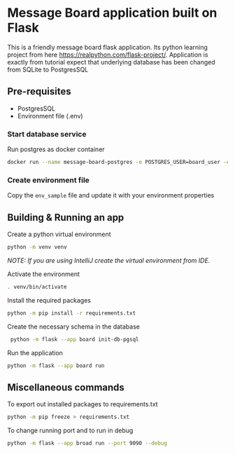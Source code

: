 # Message Board application built on Flask

This is a friendly message board flask application. Its python learning project from here https://realpython.com/flask-project/.
Application is exactly from tutorial expect that underlying database has been changed from SQLite to PostgresSQL

## Pre-requisites

- PostgresSQL  
- Environment file (.env)

### Start database service

Run postgres as docker container
````bash
docker run --name message-board-postgres -e POSTGRES_USER=board_user -e POSTGRES_DB=board -e POSTGRES_PASSWORD=secret! -p 5432:5432 -d postgres
````
### Create environment file 

Copy the `env_sample` file and update it with your environment properties


## Building & Running an app

Create a python virtual environment
````bash
python -m venv venv
````
_NOTE: If you are using IntelliJ create the virtual environment from IDE._

Activate the environment
````bash
. venv/bin/activate
````

Install the required packages
````bash
python -m pip install -r requirements.txt
````

Create the necessary schema in the database
````bash
 python -m flask --app board init-db-pgsql
````

Run the application
````bash
python -m flask --app board run
````


## Miscellaneous commands

To export out installed packages to requirements.txt
````bash
python -m pip freeze > requirements.txt
````

To change running port and to run in debug
````bash
python -m flask --app broad run --port 9090 --debug
````


